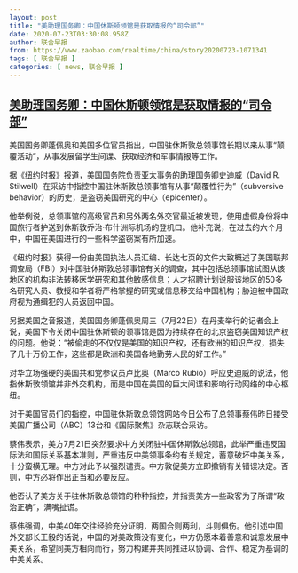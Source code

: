 ```yaml
---
layout: post
title: "美助理国务卿：中国休斯顿领馆是获取情报的“司令部”"
date: 2020-07-23T03:30:08.958Z
author: 联合早报
from: https://www.zaobao.com/realtime/china/story20200723-1071341
tags: [ 联合早报 ]
categories: [ news, 联合早报 ]
---
```

<!--1595501340000-->
[美助理国务卿：中国休斯顿领馆是获取情报的“司令部”](https://www.zaobao.com/realtime/china/story20200723-1071341)
------

<div>
<p>美国国务卿蓬佩奥和美国多位官员指出，中国驻休斯敦总领事馆长期以来从事“颠覆活动”，从事发展留学生间谍、获取经济和军事情报等工作。</p><p>据《纽约时报》报道，美国国务院负责亚太事务的助理国务卿史迪威（David R. Stilwell）在采访中指控中国驻休斯敦总领事馆有从事“颠覆性行为”（subversive behavior）的历史，是盗窃美国研究的中心（epicenter）。</p><p>他举例说，总领事馆的高级官员和另外两名外交官最近被发现，使用虚假身份将中国旅行者护送到休斯敦乔治·布什洲际机场的登机口。他补充说，在过去的六个月中，中国在美国进行的一些科学盗窃案有所加速。</p><section id="imu"><div id="dfp-ad-imu1-wrapper" class="dfp-tag-wrapper"><div id="dfp-ad-imu1" class="dfp-tag-wrapper"></div></div></section><p>《纽约时报》获得一份由美国执法人员汇编、长达七页的文件大致概述了美国联邦调查局（FBI）对中国驻休斯敦总领事馆有关的调查，其中包括总领事馆试图从该地区的机构非法转移医学研究和其他敏感信息；人才招聘计划说服该地区的50多名研究人员、教授和学者将严格掌握的研究或信息移交给中国机构；胁迫被中国政府视为通缉犯的人员返回中国。</p><p>另据美国之音报道，美国国务卿蓬佩奥周三（7月22日）在丹麦举行的记者会上说，美国下令关闭中国驻休斯顿的领事馆是因为持续存在的北京盗窃美国知识产权的问题。他说：“被偷走的不仅仅是美国的知识产权，还有欧洲的知识产权，损失了几十万份工作，这些都是欧洲和美国各地勤劳人民的好工作。”</p><p>对华立场强硬的美国共和党参议员卢比奥（Marco Rubio）呼应史迪威的说法，他指休斯敦领馆并非外交机构，而是中国在美国的巨大间谍和影响行动网络的中心枢纽。</p><p>对于美国官员们的指控，中国驻休斯敦总领馆网站今日公布了总领事蔡伟昨日接受美国广播公司（ABC）13台和《国际聚焦》杂志联合采访。</p><div id="innity-in-post"></div><div id="dfp-ad-midarticlespecial-wrapper" class="dfp-tag-wrapper"><div id="dfp-ad-midarticlespecial" class="dfp-tag-wrapper"></div></div><p>蔡伟表示，美方7月21日突然要求中方关闭驻中国休斯敦总领馆，此举严重违反国际法和国际关系基本准则，严重违反中美领事条约有关规定，蓄意破坏中美关系，十分蛮横无理。中方对此予以强烈谴责。中方敦促美方立即撤销有关错误决定。否则，中方必将作出正当和必要反应。</p><p>他否认了美方关于驻休斯敦总领馆的种种指控，并指责美方一些政客为了所谓“政治正确”，满嘴扯谎。</p><p>蔡伟强调，中美40年交往经验充分证明，两国合则两利，斗则俱伤。他引述中国外交部长王毅的话说，中国的对美政策没有变化，中方仍愿本着善意和诚意发展中美关系，希望同美方相向而行，努力构建并共同推进以协调、合作、稳定为基调的中美关系。</p>
</div>
